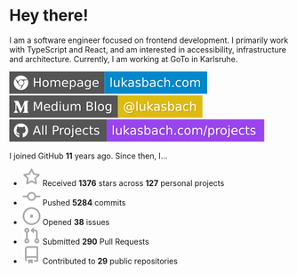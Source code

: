 # Hey there!

I am a software engineer focused on frontend development. I primarily work with TypeScript and React, and am interested in accessibility, infrastructure and architecture. Currently, I am working at GoTo in Karlsruhe.

[![Homepage](./icons/homepage.svg)](https://lukasbach.com)
[![Medium Blog](./icons/medium.svg)](https://medium.com/@lukasbach)
[![My Projects](./icons/projects.svg)](https://lukasbach.com/projects)

I joined GitHub **11** years ago. Since then, I...

- ![](./icons/star.svg) Received **1376** stars across **127** personal projects
- ![](./icons/commit.svg) Pushed **5284** commits
- ![](./icons/issues.svg) Opened **38** issues
- ![](./icons/pr.svg) Submitted **290** Pull Requests
- ![](./icons/repo.svg) Contributed to **29** public repositories
